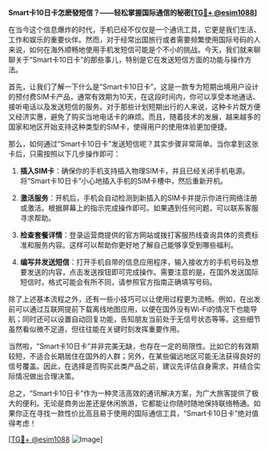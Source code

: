 **Smart卡10日卡怎麽發短信？——轻松掌握国际通信的秘密[[TG💪+ @esim1088](https://t.me/s/esim1088)]**

在当今这个信息爆炸的时代，手机已经不仅仅是一个通讯工具，它更是我们生活、工作和娱乐的重要伙伴。然而，对于经常出国旅行或者需要频繁使用国际号码的人来说，如何在海外顺畅地使用手机发短信可能是个不小的挑战。今天，我们就来聊聊关于“Smart卡10日卡”的那些事儿，特别是它在发送短信方面的功能与操作方法。

首先，让我们了解一下什么是“Smart卡10日卡”。这是一款专为短期出境用户设计的预付费SIM卡产品，通常有效期为10天，在这段时间内，你可以享受本地通话、接听电话以及发送短信的服务。对于那些计划短期出行的人来说，这种卡片既方便又经济实惠，避免了购买当地电话卡的麻烦。而且，随着技术的发展，越来越多的国家和地区开始支持这种类型的SIM卡，使得用户的使用体验更加便捷。

那么，如何通过“Smart卡10日卡”发送短信呢？其实步骤非常简单。当你拿到这张卡后，只需按照以下几步操作即可：

1. **插入SIM卡**：确保你的手机支持插入物理SIM卡，并且已经关闭手机电源。将“Smart卡10日卡”小心地插入手机的SIM卡槽中，然后重新开机。

2. **激活服务**：开机后，手机会自动检测到新插入的SIM卡并提示你进行网络注册或激活。根据屏幕上的指示完成操作即可。如果遇到任何问题，可以联系客服寻求帮助。

3. **检查套餐详情**：登录运营商提供的官方网站或拨打客服热线查询具体的资费标准和服务内容。这样可以帮助你更好地了解自己能够享受到哪些福利。

4. **编写并发送短信**：打开手机自带的信息应用程序，输入接收方的手机号码及想要发送的内容，点击发送按钮即可完成操作。需要注意的是，在国外发送国际短信时，格式可能会有所不同，请参照官方指南正确填写号码。

除了上述基本流程之外，还有一些小技巧可以让使用过程更为流畅。例如，在出发前可以通过互联网提前下载离线地图应用，以便在国外没有Wi-Fi的情况下也能导航；同时还可以设置自动回复功能，告知朋友当前处于无信号状态等等。这些细节虽然看似微不足道，但往往能在关键时刻发挥重要作用。

当然啦，“Smart卡10日卡”并非完美无缺，也存在一定的局限性。比如它的有效期较短，不适合长期居住在国外的人群；另外，在某些偏远地区可能无法获得良好的信号覆盖。因此，在选择是否购买此类产品之前，建议先评估自身需求，并结合实际情况做出合理决策。

总之，“Smart卡10日卡”作为一种灵活高效的通讯解决方案，为广大旅客提供了极大的便利。无论是商务出差还是休闲旅游，它都能让你随时随地保持联络畅通。如果你正在寻找一款性价比高且易于使用的国际通信工具，“Smart卡10日卡”绝对值得考虑！

[[TG💪+ @esim1088](https://t.me/s/esim1088) ![Image](https://i.postimg.cc/4NQfJmqS/Snipaste-2025-05-13-00-14-12.png)]